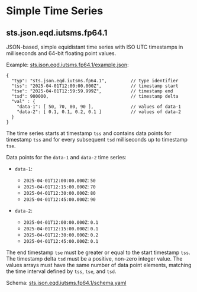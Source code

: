 # Simple Time Series

## sts.json.eqd.iutsms.fp64.1

JSON-based, simple equidistant time series with ISO UTC timestamps in milliseconds and 64-bit floating point values.

Example: [sts.json.eqd.iutsms.fp64.1/example.json](/sts.json.eqd.iutsms.fp64.1/example.json):
```
{
  "typ": "sts.json.eqd.iutsms.fp64.1",         // type identifier
  "tss": "2025-04-01T12:00:00.000Z",           // timestamp start
  "tse": "2025-04-01T12:59:59.999Z",           // timestamp end
  "tsd": 900000,                               // timestamp delta
  "val" : {
    "data-1": [ 50, 70, 80, 90 ],              // values of data-1
    "data-2": [ 0.1, 0.1, 0.2, 0.1 ]           // values of data-2
  }
}
```

The time series starts at timestamp `tss` and contains data points for timestamp `tss` and for every subsequent `tsd` milliseconds up to timestamp `tse`.

Data points for the `data-1` and `data-2` time series:
  - `data-1`:
    - `2025-04-01T12:00:00.000Z`: `50`
    - `2025-04-01T12:15:00.000Z`: `70`
    - `2025-04-01T12:30:00.000Z`: `80`
    - `2025-04-01T12:45:00.000Z`: `90`

  - `data-2`:
    - `2025-04-01T12:00:00.000Z`: `0.1`
    - `2025-04-01T12:15:00.000Z`: `0.1`
    - `2025-04-01T12:30:00.000Z`: `0.2`
    - `2025-04-01T12:45:00.000Z`: `0.1`

The end timestamp `tse` must be greater or equal to the start timestamp `tss`. The timestamp delta `tsd` must be a positive, non-zero integer value. The values arrays must have the same number of data point elements, matching the time interval defined by `tss`, `tse`, and `tsd`.

Schema: [sts.json.eqd.iutsms.fp64.1/schema.yaml](/sts.json.eqd.iutsms.fp64.1/schema.yaml)
